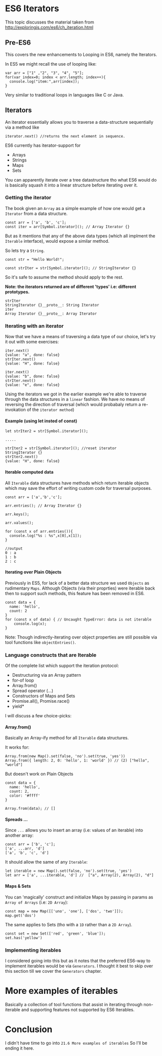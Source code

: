 # ES6 Iterators

This topic discusses the material taken from http://exploringjs.com/es6/ch_iteration.html

## Pre-ES6

This covers the new enhancements to Looping in ES6, namely the Iterators.

In ES5 we might recall the use of looping like:

```
var arr = ["1" ,"2", "3", "4", "5"];
for(var index=0; index < arr.length; index++){
  console.log("item:",arr[index]);
}

```

Very similar to traditional loops in languages like C or Java.

## Iterators

An iterator essentially allows you to traverse a data-structure sequentially via a method like

```
iterator.next() //returns the next element in sequence.
```

ES6 currently has iterator-support for 

* Arrays
* Strings
* Maps
* Sets

You can apparently iterate over a tree datastructure tho what ES6 would do is basically squash it into a linear structure before iterating over it.

### Getting the iterator
The book given an `Array` as a simple example of how one would get a `Iterator` from a data structure.
```
const arr = ['a', 'b', 'c'];
const iter = arr[Symbol.iterator](); // Array Iterator {}
```

But as it mentions that any of the above data types (which all implment the `Iterable` interface), would expose a similar method.

So lets try a `String`.

```
const str = "Hello World!";

const strIter = str[Symbol.iterator](); // StringIterator {}
```

So it's safe to assume the method should apply to the rest.

__Note: the iterators returned are of different 'types' i.e: different prototypes.__

```
strIter 
StringIterator {}__proto__: String Iterator
iter
Array Iterator {}__proto__: Array Iterator
```

### Iterating with an iterator

Now that we have a means of traversing a data type of our choice, let's try it out with some exercises:

```
iter.next()
{value: "a", done: false}
strIter.next()
{value: "H", done: false}

iter.next()
{value: "b", done: false}
strIter.next()
{value: "e", done: false}
```

Using the iterators we got in the earlier example we're able to traverse through the data structures in a  `linear` fashion. We have no means of reversing the direction of traversal (which would probabaly return a re-invokation of the `iterator method`)

#### Example (using let insted of const)

```
let strIter2 = str[Symbol.iterator]();

.....

strIter2 = str[Symbol.iterator](); //reset iterator
StringIterator {}
strIter2.next()
{value: "H", done: false}
```

#### Iterable computed data

All `Iterable` data structures have methods which return iterable objects which may save the effort of writing custom code for traversal purposes.

```
const arr = ['a','b','c'];

arr.entries(); // Array Iterator {}

arr.keys();

arr.values();

for (const x of arr.entries()){ 
  console.log("%s : %s",x[0],x[1]);
}

//output
0 : a
1 : b
2 : c

```


#### Iterating over Plain Objects

Previously in ES5, for lack of a better data structure we used `Objects` as rudimentary `Maps`. Although Objects (via their proprties) were iterable back then to support such methods, this feature has been removed in ES6.

```
const data = {
  name: 'hello',
  count: 2
}
for (const x of data) { // Uncaught TypeError: data is not iterable
    console.log(x);
}
```

Note: Though indirectly-iterating over object properties are still possible via tool functions like `objectEntries()`.

### Language constructs that are Iterable

Of the complete list which support the iteration protocol:

* Destructuring via an Array pattern
* for-of loop
* Array.from()
* Spread operator (...)
* Constructors of Maps and Sets
* Promise.all(), Promise.race()
* yield*

I will discuss a few choice-picks:

#### Array.from()

Basically an Array-ify method for all `Iterable` data structures.

It works for:

```
Array.from(new Map().set(false, 'no').set(true, 'yes'))
Array.from({ length: 2, 0: 'hello', 1: 'world' }) // (2) ["hello", "world"]

```

But doesn't work on Plain Objects

```
const data = {
  name: 'hello',
  count: 2,
  color: '#ffff'
}

Array.from(data); // []
```

#### Spreads ...

Since `...` allows you to insert an array (i.e: values of an iterable) into another array:

```
const arr = ['b', 'c'];
['a', ...arr, 'd']
['a', 'b', 'c', 'd']
```

It should allow the same of any `Iterable`:

```
let iterable = new Map().set(false, 'no').set(true, 'yes')
let arr = ['a', ...iterable, 'd'] //  ["a", Array(2), Array(2), "d"]

```

#### Maps & Sets

You can 'magically' construct and initialize Maps by passing in params as `Array of Arrays` (i.e: `2D Array`):

```
const map = new Map([['uno', 'one'], ['dos', 'two']]);
map.get('dos')
```

The same applies to Sets (tho with a `1D` rather than a `2D Array`).

```
const set = new Set(['red', 'green', 'blue']);
set.has('yellow')
```

### Implementing iterables

I considered going into this but as it notes that the preferred ES6-way to implement iterables would be via `Generators`. I thought it best to skip over this section till we cover the `Generators` chapter.

# More examples of iterables

Basically a collection of tool functions that assist in iterating through non-iterable and supporting features not supported by ES6 Iterables. 

# Conclusion

I didn't have time to go into `21.6 More examples of iterables` So I'll be ending it here.
